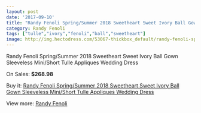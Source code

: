 ```yaml
---
layout: post
date: '2017-09-10'
title: "Randy Fenoli Spring/Summer 2018 Sweetheart Sweet Ivory Ball Gown Sleeveless Mini/Short Tulle Appliques Wedding Dress"
category: Randy Fenoli
tags: ["tulle","ivory","fenoli","ball","sweetheart"]
image: http://img.hectodress.com/53067-thickbox_default/randy-fenoli-spring-summer-2018-sweetheart-sweet-ivory-ball-gown-sleeveless-mini-short-tulle-appliques-wedding-dress.jpg
---
```

Randy Fenoli Spring/Summer 2018 Sweetheart Sweet Ivory Ball Gown Sleeveless Mini/Short Tulle Appliques Wedding Dress

On Sales: **$268.98**
<a href="https://www.hectodress.com/randy-fenoli/16718-randy-fenoli-spring-summer-2018-sweetheart-sweet-ivory-ball-gown-sleeveless-mini-short-tulle-appliques-wedding-dress.html"><amp-img layout="responsive" width="600" height="600" src="//img.hectodress.com/53067-thickbox_default/randy-fenoli-spring-summer-2018-sweetheart-sweet-ivory-ball-gown-sleeveless-mini-short-tulle-appliques-wedding-dress.jpg" alt="Randy Fenoli Spring/Summer 2018 Sweetheart Sweet Ivory Ball Gown Sleeveless Mini/Short Tulle Appliques Wedding Dress 0" /></a>
<a href="https://www.hectodress.com/randy-fenoli/16718-randy-fenoli-spring-summer-2018-sweetheart-sweet-ivory-ball-gown-sleeveless-mini-short-tulle-appliques-wedding-dress.html"><amp-img layout="responsive" width="600" height="600" src="//img.hectodress.com/53068-thickbox_default/randy-fenoli-spring-summer-2018-sweetheart-sweet-ivory-ball-gown-sleeveless-mini-short-tulle-appliques-wedding-dress.jpg" alt="Randy Fenoli Spring/Summer 2018 Sweetheart Sweet Ivory Ball Gown Sleeveless Mini/Short Tulle Appliques Wedding Dress 1" /></a>

Buy it: [Randy Fenoli Spring/Summer 2018 Sweetheart Sweet Ivory Ball Gown Sleeveless Mini/Short Tulle Appliques Wedding Dress](https://www.hectodress.com/randy-fenoli/16718-randy-fenoli-spring-summer-2018-sweetheart-sweet-ivory-ball-gown-sleeveless-mini-short-tulle-appliques-wedding-dress.html "Randy Fenoli Spring/Summer 2018 Sweetheart Sweet Ivory Ball Gown Sleeveless Mini/Short Tulle Appliques Wedding Dress")

View more: [Randy Fenoli](https://www.hectodress.com/337-randy-fenoli "Randy Fenoli")